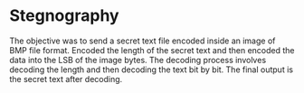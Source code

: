 # Stegnography
 The objective was to send a secret text file encoded inside an image of BMP file format.  Encoded the length of the secret text and then encoded the data into the LSB of the image bytes. The decoding process involves decoding the length and then decoding the text bit by bit. The final output is  the secret text after decoding.
